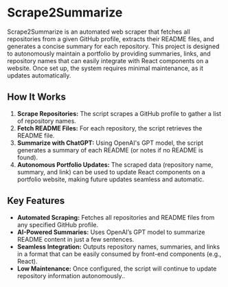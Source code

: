 # Scrape2Summarize

Scrape2Summarize is an automated web scraper that fetches all repositories from a given GitHub profile, extracts their README files, and generates a concise summary for each repository. This project is designed to autonomously maintain a portfolio by providing summaries, links, and repository names that can easily integrate with React components on a website. Once set up, the system requires minimal maintenance, as it updates automatically.

## How It Works

1. **Scrape Repositories:** The script scrapes a GitHub profile to gather a list of repository names.
2. **Fetch README Files:** For each repository, the script retrieves the README file.
3. **Summarize with ChatGPT:** Using OpenAI's GPT model, the script generates a summary of each README (or notes if no README is found).
4. **Autonomous Portfolio Updates:** The scraped data (repository name, summary, and link) can be used to update React components on a portfolio website, making future updates seamless and automatic.

## Key Features

- **Automated Scraping:** Fetches all repositories and README files from any specified GitHub profile.
- **AI-Powered Summaries:** Uses OpenAI’s GPT model to summarize README content in just a few sentences.
- **Seamless Integration:** Outputs repository names, summaries, and links in a format that can be easily consumed by front-end components (e.g., React).
- **Low Maintenance:** Once configured, the script will continue to update repository information autonomously..
